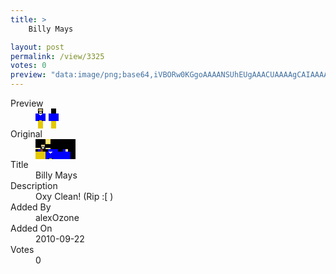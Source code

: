 ```yaml
---
title: >
    Billy Mays

layout: post
permalink: /view/3325
votes: 0
preview: "data:image/png;base64,iVBORw0KGgoAAAANSUhEUgAAACUAAAAgCAIAAAAaMSbnAAAABnRSTlMA/wD/AP5AXyvrAAAAwklEQVRIie2VQRKCMAxFf9AFR8DxICy4jZ5Lb8PCgzh6BDcYFxQpmehksCCjeasyNHlJSwsx39FBlEEjnvMGS/havrscwuhWI68A0GZvkRlRKgqCvEpreul7ttj3mg768v4BYOYoBVlMdvSKpkPpL3lPg+QAx89hLa9HACh2AIQ9Xu0RxUlfrwzpZMCHPu38kRwkRNm/iUwtc3+f7nPfkn3i/BH0+0XeQaMZ/P/Op5U6aVs2llyW8F/fP/e5z33/43sAQXg6hBh/P0oAAAAASUVORK5CYII="
---
```

<dl class="side-by-side">
<dt>Preview</dt>
<dd>
    <img class="preview" src="data:image/png;base64,iVBORw0KGgoAAAANSUhEUgAAACUAAAAgCAIAAAAaMSbnAAAABnRSTlMA/wD/AP5AXyvrAAAAwklEQVRIie2VQRKCMAxFf9AFR8DxICy4jZ5Lb8PCgzh6BDcYFxQpmehksCCjeasyNHlJSwsx39FBlEEjnvMGS/havrscwuhWI68A0GZvkRlRKgqCvEpreul7ttj3mg768v4BYOYoBVlMdvSKpkPpL3lPg+QAx89hLa9HACh2AIQ9Xu0RxUlfrwzpZMCHPu38kRwkRNm/iUwtc3+f7nPfkn3i/BH0+0XeQaMZ/P/Op5U6aVs2llyW8F/fP/e5z33/43sAQXg6hBh/P0oAAAAASUVORK5CYII=">
</dd>
<dt>Original</dt>
<dd>
    <img class="preview" src="data:image/png;base64,iVBORw0KGgoAAAANSUhEUgAAAEAAAAAgCAIAAAAt/+nTAAAABGdBTUEAALGPC/xhBQAAAQpJREFUWEftVtERwiAMLaO4ibM4iYvoPG7hj3eOgZSUQA30CHc0WMPlox8v8F5eCDUTc9nnJZthTnfmTkJwJyAbQnT4xy7s3zeL4SXxdxLKUAFChcdjj+IAucrSha0+/+enULXSAYCrQemH5gCkOBSAMciAD072ANjoQHizBiD1bxRssgbVTvsEm37ueyJgGy8gkkuIi99ZknVFh7ieJ4wyiYjHxM2P0k5xn7RADeJVQDCw4IM6QCvwehhWfJV2mVLw0vlVdxkaYAX3WOwdmPJbj9oGZpUp3QTga9Gt9qCwp4DO1FVAek92KXb2VmgLgQ/qQOXQpDBtoUO20Gyr+3vACDY398lGYr6FPqtE4EeW4uH5AAAAAElFTkSuQmCC">
</dd>
<dt>Title</dt>
<dd>Billy Mays</dd>
<dt>Description</dt>
<dd>Oxy Clean! (Rip :[ )</dd>
<dt>Added By</dt>
<dd>alexOzone</dd>
<dt>Added On</dt>
<dd>2010-09-22</dd>
<dt>Votes</dt>
<dd>0</dd>
</dl>

